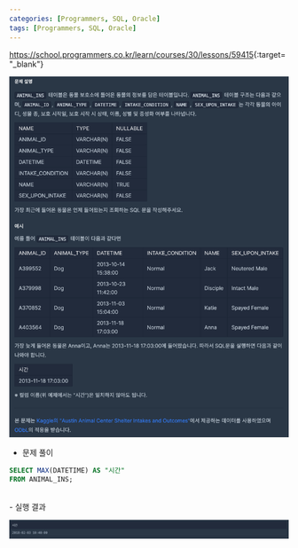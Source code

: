 ```yaml
---
categories: [Programmers, SQL, Oracle]
tags: [Programmers, SQL, Oracle] 
---
```


<https://school.programmers.co.kr/learn/courses/30/lessons/59415>{:target="_blank"}

![문제](/assets/img/programmers/sql/oracle/lv.1/%EC%B5%9C%EB%8C%93%EA%B0%92_%EA%B5%AC%ED%95%98%EA%B8%B0(1).png)

- 문제 풀이

```sql
SELECT MAX(DATETIME) AS "시간"
FROM ANIMAL_INS;
```

<br>
- 실행 결과

![실행 결과](/assets/img/programmers/sql/oracle/lv.1/%EC%B5%9C%EB%8C%93%EA%B0%92_%EA%B5%AC%ED%95%98%EA%B8%B0(2).png)